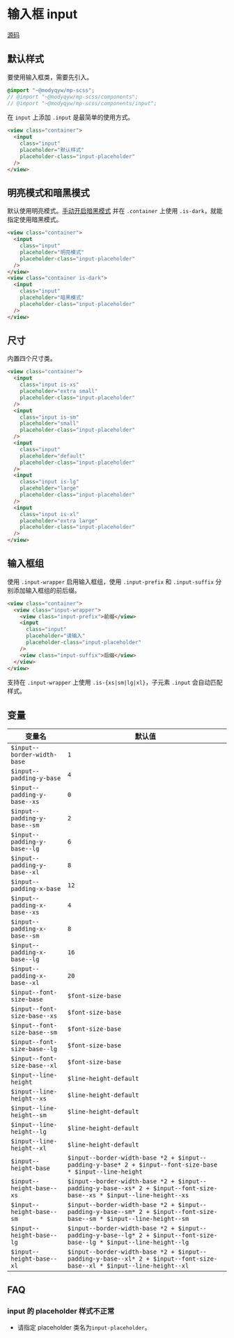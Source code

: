 # 输入框 input

[源码](https://github.com/ModyQyW/mp-scss/blob/main/compoents/input.scss)

## 默认样式

要使用输入框类，需要先引入。

```scss
@import "~@modyqyw/mp-scss";
// @import "~@modyqyw/mp-scss/components";
// @import "~@modyqyw/mp-scss/components/input";
```

在 `input` 上添加 `.input` 是最简单的使用方式。

```html
<view class="container">
  <input
    class="input"
    placeholder="默认样式"
    placeholder-class="input-placeholder"
  />
</view>
```

## 明亮模式和暗黑模式

默认使用明亮模式。[手动开启暗黑模式](../advance/README.md#明亮模式和暗黑模式) 并在 `.container` 上使用 `.is-dark`，就能指定使用暗黑模式。

```html
<view class="container">
  <input
    class="input"
    placeholder="明亮模式"
    placeholder-class="input-placeholder"
  />
</view>
<view class="container is-dark">
  <input
    class="input"
    placeholder="暗黑模式"
    placeholder-class="input-placeholder"
  />
</view>
```

## 尺寸

内置四个尺寸类。

```html
<view class="container">
  <input
    class="input is-xs"
    placeholder="extra small"
    placeholder-class="input-placeholder"
  />
  <input
    class="input is-sm"
    placeholder="small"
    placeholder-class="input-placeholder"
  />
  <input
    class="input"
    placeholder="default"
    placeholder-class="input-placeholder"
  />
  <input
    class="input is-lg"
    placeholder="large"
    placeholder-class="input-placeholder"
  />
  <input
    class="input is-xl"
    placeholder="extra large"
    placeholder-class="input-placeholder"
  />
</view>
```

## 输入框组

使用 `.input-wrapper` 启用输入框组，使用 `.input-prefix` 和 `.input-suffix` 分别添加输入框组的前后缀。

```html
<view class="container">
  <view class="input-wrapper">
    <view class="input-prefix">前缀</view>
    <input
      class="input"
      placeholder="请输入"
      placeholder-class="input-placeholder"
    />
    <view class="input-suffix">后缀</view>
  </view>
</view>
```

支持在 `.input-wrapper` 上使用 `.is-{xs|sm|lg|xl}`，子元素 `.input` 会自动匹配样式。

## 变量

|变量名|默认值|
|---|---|
|`$input--border-width-base`|`1`|
|`$input--padding-y-base`|`4`|
|`$input--padding-y-base--xs`|`0`|
|`$input--padding-y-base--sm`|`2`|
|`$input--padding-y-base--lg`|`6`|
|`$input--padding-y-base--xl`|`8`|
|`$input--padding-x-base`|`12`|
|`$input--padding-x-base--xs`|`4`|
|`$input--padding-x-base--sm`|`8`|
|`$input--padding-x-base--lg`|`16`|
|`$input--padding-x-base--xl`|`20`|
|`$input--font-size-base`|`$font-size-base`|
|`$input--font-size-base--xs`|`$font-size-base`|
|`$input--font-size-base--sm`|`$font-size-base`|
|`$input--font-size-base--lg`|`$font-size-base`|
|`$input--font-size-base--xl`|`$font-size-base`|
|`$input--line-height`|`$line-height-default`|
|`$input--line-height--xs`|`$line-height-default`|
|`$input--line-height--sm`|`$line-height-default`|
|`$input--line-height--lg`|`$line-height-default`|
|`$input--line-height--xl`|`$line-height-default`|
|`$input--height-base`|`$input--border-width-base *2 + $input--padding-y-base* 2 + $input--font-size-base * $input--line-height`|
|`$input--height-base--xs`|`$input--border-width-base *2 + $input--padding-y-base--xs* 2 + $input--font-size-base--xs * $input--line-height--xs`|
|`$input--height-base--sm`|`$input--border-width-base *2 + $input--padding-y-base--sm* 2 + $input--font-size-base--sm * $input--line-height--sm`|
|`$input--height-base--lg`|`$input--border-width-base *2 + $input--padding-y-base--lg* 2 + $input--font-size-base--lg * $input--line-height--lg`|
|`$input--height-base--xl`|`$input--border-width-base *2 + $input--padding-y-base--xl* 2 + $input--font-size-base--xl * $input--line-height--xl`|

## FAQ

### input 的 placeholder 样式不正常

- 请指定 placeholder 类名为`input-placeholder`。
